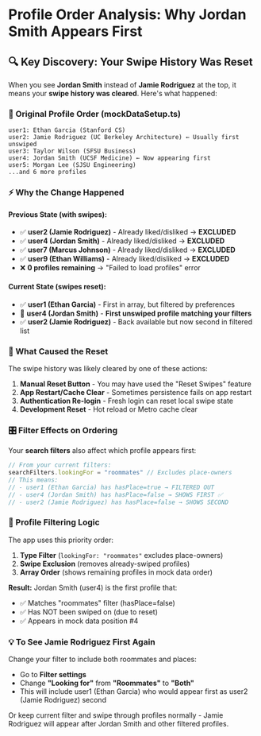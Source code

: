 # Profile Order Analysis: Why Jordan Smith Appears First

## 🔍 **Key Discovery: Your Swipe History Was Reset**

When you see **Jordan Smith** instead of **Jamie Rodriguez** at the top, it means your **swipe history was cleared**. Here's what happened:

### **🎯 Original Profile Order (mockDataSetup.ts)**
```
user1: Ethan Garcia (Stanford CS) 
user2: Jamie Rodriguez (UC Berkeley Architecture) ← Usually first unswiped
user3: Taylor Wilson (SFSU Business)
user4: Jordan Smith (UCSF Medicine) ← Now appearing first
user5: Morgan Lee (SJSU Engineering)
...and 6 more profiles
```

### **⚡ Why the Change Happened**

#### **Previous State (with swipes):**
- ✅ **user2 (Jamie Rodriguez)** - Already liked/disliked → **EXCLUDED**
- ✅ **user4 (Jordan Smith)** - Already liked/disliked → **EXCLUDED** 
- ✅ **user7 (Marcus Johnson)** - Already liked/disliked → **EXCLUDED**
- ✅ **user9 (Ethan Williams)** - Already liked/disliked → **EXCLUDED**
- ❌ **0 profiles remaining** → "Failed to load profiles" error

#### **Current State (swipes reset):**
- ✅ **user1 (Ethan Garcia)** - First in array, but filtered by preferences
- 🎯 **user4 (Jordan Smith)** - **First unswiped profile matching your filters**
- ✅ **user2 (Jamie Rodriguez)** - Back available but now second in filtered list

### **🔧 What Caused the Reset**

The swipe history was likely cleared by one of these actions:

1. **Manual Reset Button** - You may have used the "Reset Swipes" feature
2. **App Restart/Cache Clear** - Sometimes persistence fails on app restart
3. **Authentication Re-login** - Fresh login can reset local swipe state
4. **Development Reset** - Hot reload or Metro cache clear

### **🎛️ Filter Effects on Ordering**

Your **search filters** also affect which profile appears first:

```typescript
// From your current filters:
searchFilters.lookingFor = "roommates" // Excludes place-owners
// This means:
// - user1 (Ethan Garcia) has hasPlace=true → FILTERED OUT
// - user4 (Jordan Smith) has hasPlace=false → SHOWS FIRST ✅
// - user2 (Jamie Rodriguez) has hasPlace=false → SHOWS SECOND
```

### **🔄 Profile Filtering Logic**

The app uses this priority order:
1. **Type Filter** (`lookingFor: "roommates"` excludes place-owners)
2. **Swipe Exclusion** (removes already-swiped profiles)
3. **Array Order** (shows remaining profiles in mock data order)

**Result:** Jordan Smith (user4) is the first profile that:
- ✅ Matches "roommates" filter (hasPlace=false)
- ✅ Has NOT been swiped on (due to reset)
- ✅ Appears in mock data position #4

### **💡 To See Jamie Rodriguez First Again**

Change your filter to include both roommates and places:
- Go to **Filter settings**
- Change **"Looking for"** from **"Roommates"** to **"Both"**
- This will include user1 (Ethan Garcia) who would appear first as user2 (Jamie Rodriguez) second

Or keep current filter and swipe through profiles normally - Jamie Rodriguez will appear after Jordan Smith and other filtered profiles. 
